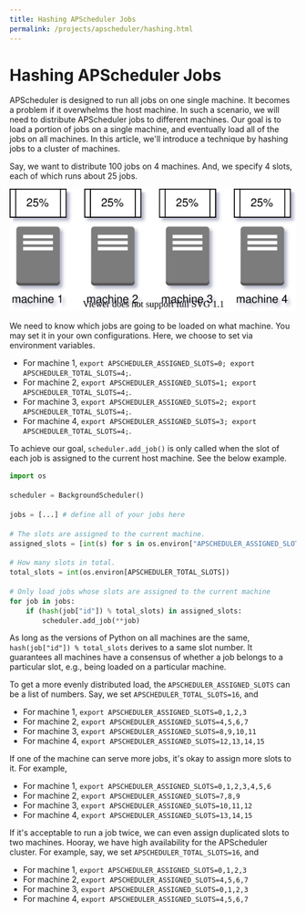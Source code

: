 ```yaml
---
title: Hashing APScheduler Jobs
permalink: /projects/apscheduler/hashing.html
---
```


# Hashing APScheduler Jobs

APScheduler is designed to run all jobs on one single machine. It becomes a problem if it overwhelms the host machine. In such a scenario, we will need to distribute APScheduler jobs to different machines. Our goal is to load a portion of jobs on a single machine, and eventually load all of the jobs on all machines. In this article, we'll introduce a technique by hashing jobs to a cluster of machines.

Say, we want to distribute 100 jobs on 4 machines. And, we specify 4 slots, each of which runs about 25 jobs.

![How hashing works](/static/images/apscheduler-hashing.svg)

We need to know which jobs are going to be loaded on what machine.
You may set it in your own configurations.
Here, we choose to set via environment variables.

* For machine 1, `export APSCHEDULER_ASSIGNED_SLOTS=0; export APSCHEDULER_TOTAL_SLOTS=4;`.
* For machine 2, `export APSCHEDULER_ASSIGNED_SLOTS=1; export APSCHEDULER_TOTAL_SLOTS=4;`.
* For machine 3, `export APSCHEDULER_ASSIGNED_SLOTS=2; export APSCHEDULER_TOTAL_SLOTS=4;`.
* For machine 4, `export APSCHEDULER_ASSIGNED_SLOTS=3; export APSCHEDULER_TOTAL_SLOTS=4;`.

To achieve our goal, `scheduler.add_job()` is only called when the slot of each job is assigned to the current host machine. See the below example.

```python
import os

scheduler = BackgroundScheduler()

jobs = [...] # define all of your jobs here

# The slots are assigned to the current machine.
assigned_slots = [int(s) for s in os.environ["APSCHEDULER_ASSIGNED_SLOTS"].split(",")]

# How many slots in total.
total_slots = int(os.environ[APSCHEDULER_TOTAL_SLOTS])

# Only load jobs whose slots are assigned to the current machine
for job in jobs:
    if (hash(job["id"]) % total_slots) in assigned_slots:
        scheduler.add_job(**job)
```

As long as the versions of Python on all machines are the same, `hash(job["id"]) % total_slots` derives to a same slot number. It guarantees all machines have a consensus of whether a job belongs to a particular slot, e.g., being loaded on a particular machine.

To get a more evenly distributed load, the `APSCHEDULER_ASSIGNED_SLOTS` can be a list of numbers. Say, we set `APSCHEDULER_TOTAL_SLOTS=16`, and

* For machine 1, `export APSCHEDULER_ASSIGNED_SLOTS=0,1,2,3`
* For machine 2, `export APSCHEDULER_ASSIGNED_SLOTS=4,5,6,7`
* For machine 3, `export APSCHEDULER_ASSIGNED_SLOTS=8,9,10,11`
* For machine 4, `export APSCHEDULER_ASSIGNED_SLOTS=12,13,14,15`

If one of the machine can serve more jobs, it's okay to assign more slots to it. For example,

* For machine 1, `export APSCHEDULER_ASSIGNED_SLOTS=0,1,2,3,4,5,6`
* For machine 2, `export APSCHEDULER_ASSIGNED_SLOTS=7,8,9`
* For machine 3, `export APSCHEDULER_ASSIGNED_SLOTS=10,11,12`
* For machine 4, `export APSCHEDULER_ASSIGNED_SLOTS=13,14,15`

If it's acceptable to run a job twice, we can even assign duplicated slots to two machines. Hooray, we have high availability for the APScheduler cluster. For example, say, we set `APSCHEDULER_TOTAL_SLOTS=16`, and

* For machine 1, `export APSCHEDULER_ASSIGNED_SLOTS=0,1,2,3`
* For machine 2, `export APSCHEDULER_ASSIGNED_SLOTS=4,5,6,7`
* For machine 3, `export APSCHEDULER_ASSIGNED_SLOTS=0,1,2,3`
* For machine 4, `export APSCHEDULER_ASSIGNED_SLOTS=4,5,6,7`
